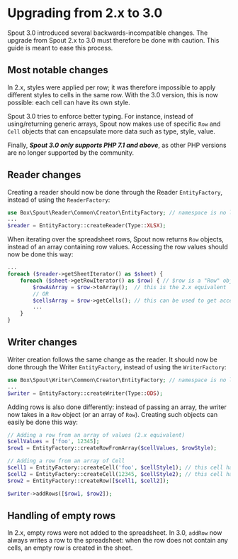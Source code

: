 Upgrading from 2.x to 3.0
=========================

Spout 3.0 introduced several backwards-incompatible changes. The upgrade from Spout 2.x to 3.0 must therefore be done with caution.
This guide is meant to ease this process.

Most notable changes
--------------------
In 2.x, styles were applied per row; it was therefore impossible to apply different styles to cells in the same row.
With the 3.0 version, this is now possible: each cell can have its own style.

Spout 3.0 tries to enforce better typing. For instance, instead of using/returning generic arrays, Spout now makes use of specific `Row` and `Cell` objects that can encapsulate more data such as type, style, value.

Finally, **_Spout 3.0 only supports PHP 7.1 and above_**, as other PHP versions are no longer supported by the community.

Reader changes
--------------
Creating a reader should now be done through the Reader `EntityFactory`, instead of using the `ReaderFactory`:
```php
use Box\Spout\Reader\Common\Creator\EntityFactory; // namespace is no longer "Box\Spout\Reader"
...
$reader = EntityFactory::createReader(Type::XLSX);
```

When iterating over the spreadsheet rows, Spout now returns `Row` objects, instead of an array containing row values. Accessing the row values should now be done this way:
```php
...
foreach ($reader->getSheetIterator() as $sheet) {
    foreach ($sheet->getRowIterator() as $row) { // $row is a "Row" object, not an array
        $rowAsArray = $row->toArray();  // this is the 2.x equivalent
        // OR
        $cellsArray = $row->getCells(); // this can be used to get access to cells' details
        ... 
    }
}
```

Writer changes
--------------
Writer creation follows the same change as the reader. It should now be done through the Writer `EntityFactory`, instead of using the `WriterFactory`:
```php
use Box\Spout\Writer\Common\Creator\EntityFactory; // namespace is no longer "Box\Spout\Writer"
...
$writer = EntityFactory::createWriter(Type::ODS);
```

Adding rows is also done differently: instead of passing an array, the writer now takes in a `Row` object (or an array of `Row`). Creating such objects can easily be done this way:
```php
// Adding a row from an array of values (2.x equivalent)
$cellValues = ['foo', 12345];
$row1 = EntityFactory::createRowFromArray($cellValues, $rowStyle);

// Adding a row from an array of Cell
$cell1 = EntityFactory::createCell('foo', $cellStyle1); // this cell has its own style
$cell2 = EntityFactory::createCell(12345, $cellStyle2); // this cell has its own style
$row2 = EntityFactory::createRow([$cell1, $cell2]);

$writer->addRows([$row1, $row2]);
```

Handling of empty rows
----------------------
In 2.x, empty rows were not added to the spreadsheet.
In 3.0, `addRow` now always writes a row to the spreadsheet: when the row does not contain any cells, an empty row is created in the sheet.
